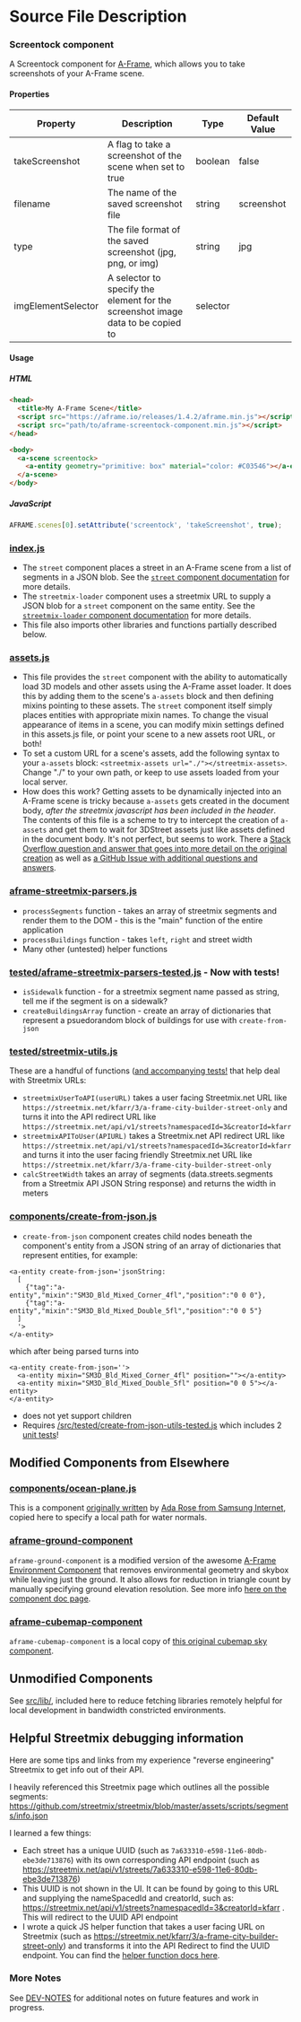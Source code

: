 # Source File Description

### Screentock component

A Screentock component for [A-Frame](https://aframe.io), which allows you to take screenshots of your A-Frame scene.

#### Properties

| Property       | Description                                             | Type     | Default Value |
| -------------- | ------------------------------------------------------- | -------- | ------------- |
| takeScreenshot           | A flag to take a screenshot of the scene when set to true | boolean | false         |
| filename                 | The name of the saved screenshot file                   | string   | screenshot    |
| type                     | The file format of the saved screenshot (jpg, png, or img) | string   | jpg           |
| imgElementSelector       | A selector to specify the element for the screenshot image data to be copied to | selector |               |

#### Usage

##### HTML
```html
<head>
  <title>My A-Frame Scene</title>
  <script src="https://aframe.io/releases/1.4.2/aframe.min.js"></script>
  <script src="path/to/aframe-screentock-component.min.js"></script>
</head>

<body>
  <a-scene screentock>
    <a-entity geometry="primitive: box" material="color: #C03546"></a-entity>
  </a-scene>
</body>
```

##### JavaScript
```javascript
AFRAME.scenes[0].setAttribute('screentock', 'takeScreenshot', true);
```

### [index.js](index.js)
* The `street` component places a street in an A-Frame scene from a list of segments in a JSON blob. See the [`street` component documentation](https://github.com/3DStreet/3dstreet#a-frame-component) for more details.
* The `streetmix-loader` component uses a streetmix URL to supply a JSON blob for a `street` component on the same entity. See the [`streetmix-loader` component documentation](https://github.com/3DStreet/3dstreet#a-frame-streetmix-loader-component-api) for more details.
* This file also imports other libraries and functions partially described below.

### [assets.js](assets.js)
* This file provides the `street` component with the ability to automatically load 3D models and other assets using the A-Frame asset loader. It does this by adding them to the scene's `a-assets` block and then defining mixins pointing to these assets. The `street` component itself simply places entities with appropriate mixin names. To change the visual appearance of items in a scene, you can modify mixin settings defined in this assets.js file, or point your scene to a new assets root URL, or both!
* To set a custom URL for a scene's assets, add the following syntax to your `a-assets` block: `<streetmix-assets url="./"></streetmix-assets>`. Change "./" to your own path, or keep to use assets loaded from your local server.
* How does this work? Getting assets to be dynamically injected into an A-Frame scene is tricky because `a-assets` gets created in the document body, *after the streetmix javascript has been included in the header*. The contents of this file is a scheme to try to intercept the creation of `a-assets` and get them to wait for 3DStreet assets just like assets defined in the document body. It's not perfect, but seems to work. There a [Stack Overflow question and answer that goes into more detail on the original creation](https://stackoverflow.com/questions/64841550/a-frame-scene-initializes-before-assets-ready-when-dynamically-adding-a-asset-i/64868581#64868581) as well as [a GitHub Issue with additional questions and answers](https://github.com/3DStreet/3dstreet/issues/98).

### [aframe-streetmix-parsers.js](aframe-streetmix-parsers.js)
* `processSegments` function - takes an array of streetmix segments and render them to the DOM - this is the "main" function of the entire application
* `processBuildings` function - takes `left`, `right` and street width
* Many other (untested) helper functions

### [tested/aframe-streetmix-parsers-tested.js](tested/aframe-streetmix-parsers-tested.js) - Now with tests!
* `isSidewalk` function - for a streetmix segment name passed as string, tell me if the segment is on a sidewalk?
* `createBuildingsArray` function - create an array of dictionaries that represent a psuedorandom block of buildings for use with `create-from-json`

### [tested/streetmix-utils.js](tested/streetmix-utils.js)
These are a handful of functions ([and accompanying tests!](/test/streetmix-utils-test.js) that help deal with Streetmix URLs:
* `streetmixUserToAPI(userURL)` takes a user facing Streetmix.net URL like `https://streetmix.net/kfarr/3/a-frame-city-builder-street-only` and turns it into the API redirect URL like `https://streetmix.net/api/v1/streets?namespacedId=3&creatorId=kfarr`
* `streetmixAPIToUser(APIURL)` takes a Streetmix.net API redirect URL like `https://streetmix.net/api/v1/streets?namespacedId=3&creatorId=kfarr` and turns it into the user facing friendly Streetmix.net URL like `https://streetmix.net/kfarr/3/a-frame-city-builder-street-only`
* `calcStreetWidth` takes an array of segments (data.streets.segments from a Streetmix API JSON String response) and returns the width in meters

### [components/create-from-json.js](components/create-from-json.js)
* `create-from-json` component creates child nodes beneath the component's entity from a JSON string of an array of dictionaries that represent entities, for example:
```
<a-entity create-from-json='jsonString:
  [
    {"tag":"a-entity","mixin":"SM3D_Bld_Mixed_Corner_4fl","position":"0 0 0"},
    {"tag":"a-entity","mixin":"SM3D_Bld_Mixed_Double_5fl","position":"0 0 5"}
  ]
  '>
</a-entity>
```
which after being parsed turns into
```
<a-entity create-from-json=''>
  <a-entity mixin="SM3D_Bld_Mixed_Corner_4fl" position=""></a-entity>
  <a-entity mixin="SM3D_Bld_Mixed_Double_5fl" position="0 0 5"></a-entity>
</a-entity>
```
* does not yet support children
* Requires [/src/tested/create-from-json-utils-tested.js](/src/tested/create-from-json-utils-tested.js) which includes 2 [unit tests](/test/create-from-json-utils-test.js)!

## Modified Components from Elsewhere

### [components/ocean-plane.js](components/ocean-plane.js)
This is a component [originally written](https://samsunginter.net/a-frame-components/dist/ocean-plane.js) by [Ada Rose from Samsung Internet](https://samsunginter.net/a-frame-components/), copied here to specify a local path for water normals.

### [aframe-ground-component](https://github.com/kfarr/aframe-ground-component)
`aframe-ground-component` is a modified version of the awesome [A-Frame Environment Component](https://github.com/supermedium/aframe-environment-component/) that removes environmental geometry and skybox while leaving just the ground. It also allows for reduction in triangle count by manually specifying ground elevation resolution. See more info [here on the component doc page](https://github.com/kfarr/aframe-ground-component#parameters).

### [aframe-cubemap-component](lib/aframe-cubemap-component.js)
`aframe-cubemap-component` is a local copy of [this original cubemap sky component](https://github.com/bryik/aframe-cubemap-component/).

## Unmodified Components
See [src/lib/](lib), included here to reduce fetching libraries remotely helpful for local development in bandwidth constricted environments.

## Helpful Streetmix debugging information
Here are some tips and links from my experience "reverse engineering" Streetmix to get info out of their API.

I heavily referenced this Streetmix page which outlines all the possible segments:
https://github.com/streetmix/streetmix/blob/master/assets/scripts/segments/info.json

I learned a few things:
* Each street has a unique UUID (such as `7a633310-e598-11e6-80db-ebe3de713876`) with its own corresponding API endpoint (such as https://streetmix.net/api/v1/streets/7a633310-e598-11e6-80db-ebe3de713876)
* This UUID is not shown in the UI. It can be found by going to this URL and supplying the nameSpacedId and creatorId, such as: https://streetmix.net/api/v1/streets?namespacedId=3&creatorId=kfarr . This will redirect to the UUID API endpoint
* I wrote a quick JS helper function that takes a user facing URL on Streetmix (such as https://streetmix.net/kfarr/3/a-frame-city-builder-street-only) and transforms it into the API Redirect to find the UUID endpoint. You can find the [helper function docs here](https://github.com/kfarr/3dstreet/tree/master/src#streetmix-utilsjs).

### More Notes
See [DEV-NOTES](DEV-NOTES.md) for additional notes on future features and work in progress.
